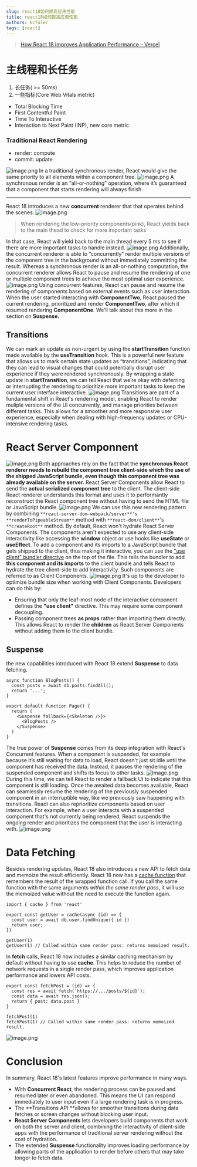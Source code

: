 ```yaml
---
slug: react18如何提高应用性能
title: react18如何提高应用性能 
authors: kcfuler
tags: [react]
---
```


> [How React 18 Improves Application Performance – Vercel](https://vercel.com/blog/how-react-18-improves-application-performance)

# 主线程和长任务

1. 长任务( >= 50ms)
2. 一些指标(Core Web Vitals metric)
- Total Blocking Time
- First Contentful Paint
- Time To Interactive
- Interaction to Next Paint (INP), new core metric
### Traditional React Rendering

- render: compute
- commit: update

![image.png](https://cdn.nlark.com/yuque/0/2023/png/22577092/1690252168433-f8737d66-06ab-4612-bee2-e4d227dd825e.png#averageHue=%23f9f8f4&clientId=ud75be37b-ab2a-4&from=paste&height=856&id=uc7df3636&originHeight=1711&originWidth=3521&originalType=binary&ratio=2&rotation=0&showTitle=false&size=646119&status=done&style=none&taskId=u54f50ea8-602a-43b1-a8df-c8f0e2fe329&title=&width=1760.5)
In a traditional synchronous render, React would give the same priority to all elements within a component tree. 
![image.png](https://cdn.nlark.com/yuque/0/2023/png/22577092/1690252322834-533311e5-e08d-40c8-a452-473de18e2219.png#averageHue=%23f3f3f1&clientId=ud75be37b-ab2a-4&from=paste&height=376&id=uf2d22cf2&originHeight=751&originWidth=3521&originalType=binary&ratio=2&rotation=0&showTitle=false&size=293154&status=done&style=none&taskId=ubdbabac1-60e3-4492-a3d2-a4ed1dd32b3&title=&width=1760.5)
A synchronous render is an “all-or-nothing” operation, where it’s guaranteed that a component that starts rendering will always finish.

---

React 18 introduces a new **concurrent** renderer that that operates behind the scenes.
![image.png](https://cdn.nlark.com/yuque/0/2023/png/22577092/1690266559606-1a43a62f-9b0a-4f00-ac96-718dcd7b2d74.png#averageHue=%23fafafa&clientId=ud75be37b-ab2a-4&from=paste&height=940&id=uc07e55a4&originHeight=1879&originWidth=3521&originalType=binary&ratio=2&rotation=0&showTitle=false&size=674395&status=done&style=none&taskId=u2a0c9d44-e113-45e8-a765-6b33a5afa2d&title=&width=1760.5)
> When rendering the low-priority components(pink), React yields back to the main thead to check for more important tasks

In that case, React will yield back to the main thread every 5 ms to see if there are more important tasks to handle instead.
![image.png](https://cdn.nlark.com/yuque/0/2023/png/22577092/1690267068136-bc592a95-6fea-46a0-9bc8-f5faa5e6be96.png#averageHue=%23f4f5f2&clientId=ud75be37b-ab2a-4&from=paste&height=560&id=u88c61d30&originHeight=1120&originWidth=3521&originalType=binary&ratio=2&rotation=0&showTitle=false&size=495114&status=done&style=none&taskId=u5362903e-2112-4c45-97dc-349c92973c2&title=&width=1760.5)
Additionally, the concurrent renderer is able to “concurrently” render multiple versions of the component tree in the background without immediately committing the result.
Whereas a synchronous render is an all-or-nothing computation, the concurrent renderer allows React to pause and resume the rendering of one or multiple component trees to achieve the most optimal user experience.
![image.png](https://cdn.nlark.com/yuque/0/2023/png/22577092/1690267349086-12adb9fd-4f7d-4933-bbfc-430ee91193d3.png#averageHue=%23f9f9f9&clientId=ud75be37b-ab2a-4&from=paste&height=1085&id=ud6d38dc8&originHeight=2170&originWidth=3521&originalType=binary&ratio=2&rotation=0&showTitle=false&size=1010730&status=done&style=none&taskId=u3df985fa-a3b2-49c0-bf19-e80dee927bd&title=&width=1760.5)
Using concurrent features, React can pause and resume the rendering of components based on external events such as user interaction. When the user started interacting with **ComponentTwo**, React paused the current rendering, prioritized and render **ComponentTwo**, after which it resumed rendering **ComponentOne**. We'll talk about this more in the section on **Suspense.**
## Transitions
We can mark an update as non-urgent by using the **startTransition** function made available by the **useTransition** hook. This is a powerful new feature that allows us to mark certain state updates as “transitions”, indicating that they can lead to visual changes that could potentially disrupt user experience if they were rendered synchronously.
By wrapping a state update in **startTransition**, we can tell React that we’re okay with deferring or interrupting the rendering to prioritize more important tasks to keep the current user interface interactive.
![image.png](https://cdn.nlark.com/yuque/0/2023/png/22577092/1690267716311-992a7ec6-a8d2-46d6-99e9-90606b81bac6.png#averageHue=%23f9f9f9&clientId=ud75be37b-ab2a-4&from=paste&height=1247&id=u44e12dd6&originHeight=2494&originWidth=3536&originalType=binary&ratio=2&rotation=0&showTitle=false&size=1128370&status=done&style=none&taskId=u6e927baa-1ab4-4540-8d00-d2874dbd6c4&title=&width=1768)
Transitions are part of a fundamental shift in React's rendering model, enabling React to render muliple versions of the UI concurrently, and manage priorities between different tasks. This allows for a smoother and more responsive user experience, especially when dealing with high-frequency updates or CPU-intensive rendering tasks.
# React Server Componnent
![image.png](https://cdn.nlark.com/yuque/0/2023/png/22577092/1690268488074-5c705077-9fbb-450d-8f81-4d47ca91adf4.png#averageHue=%23f7f7f7&clientId=ud75be37b-ab2a-4&from=paste&height=1428&id=u0d26b5c1&originHeight=2855&originWidth=3840&originalType=binary&ratio=2&rotation=0&showTitle=false&size=1476809&status=done&style=none&taskId=u57cc47e6-4e88-4ae4-8a99-594388cf514&title=&width=1920)
Both approaches rely on the fact that the **synchronous React renderer needs to rebuild the component tree client-side which the use of the shipped JavaScript bundle, even though this component tree was already available on the server.**
React Server Components allow React to send the **actual serialized component tree** to the client. The client-side React renderer understands this format and uses it to performantly reconstruct the React component tree without having to send the HTML file or JavaScript bundle.
![image.png](https://cdn.nlark.com/yuque/0/2023/png/22577092/1690268656642-35197a87-e288-4829-a223-809e779414da.png#averageHue=%23f9f9f9&clientId=ud75be37b-ab2a-4&from=paste&height=676&id=u4b95a1d3&originHeight=1351&originWidth=3840&originalType=binary&ratio=2&rotation=0&showTitle=false&size=661028&status=done&style=none&taskId=ua9003e84-2eac-49d9-b063-ab40d23617b&title=&width=1920)
We can use this new rendering pattern by combining `**react-server-dom-webpack/server**'s **renderToPipeableStream**` method with `**react-dom/client**`'s `**createRoot**` method.
By default, React won't hydrate React Server Components. The components aren't expected to use any client-side interactivity like accessing the **window** object or use hooks like **useState** or **useEffect**.
To add a component and its imports to a JavaScript bundle that gets shipped to the client, thus making it interactive, you can use the ["use client" bundler directive](https://react.dev/reference/react/use-client) on the top of the file. This tells the bundler to add **this component and its imports** to the client bundle and tells React to hydrate the tree client-side to add interactivity. Such components are referred to as Client Components.
![image.png](https://cdn.nlark.com/yuque/0/2023/png/22577092/1690269029259-7302d886-64e6-4647-9eff-5a40ae353f25.png#averageHue=%23f1e2ce&clientId=ud75be37b-ab2a-4&from=paste&height=634&id=u203facdc&originHeight=1268&originWidth=3840&originalType=binary&ratio=2&rotation=0&showTitle=false&size=788979&status=done&style=none&taskId=u507a01a5-0848-4040-bdc4-5fe2781612b&title=&width=1920)
It's up to the developer to optimize bundle size when working with Client Components. Developers can do this by:

- Ensuring that only the leaf-most node of the interactive component defines the **"use client"** directive. This may require some component decoupling.
- Passing component trees **as props** rather than importing them directly. This allows React to render the **children** as React Server Components without adding them to the client bundle.

## Suspense
 the new capabilities introduced with React 18 extend **Suspense** to data fetching.
```tsx
async function BlogPosts() {
  const posts = await db.posts.findAll();
  return '...';
}

export default function Page() {
  return (
    <Suspense fallback={<Skeleton />}>
      <BlogPosts />
    </Suspense>
  )
}
```
The true power of **Suspense** comes from its deep integration with React's Concurrent features. When a component is suspended, for example because it’s still waiting for data to load, React doesn't just sit idle until the component has received the data. Instead, it pauses the rendering of the suspended component and shifts its focus to other tasks.
![image.png](https://cdn.nlark.com/yuque/0/2023/png/22577092/1690269935138-b3ad7a3a-0326-4262-b131-26a5456d0c76.png#averageHue=%23f8f8f8&clientId=ud75be37b-ab2a-4&from=paste&height=993&id=u3240a1eb&originHeight=1986&originWidth=3484&originalType=binary&ratio=2&rotation=0&showTitle=false&size=1027302&status=done&style=none&taskId=u84ec620b-7198-4ee4-af96-05f9aeef375&title=&width=1742)
During this time, we can tell React to render a fallback UI to indicate that this component is still loading. Once the awaited data becomes available, React can seamlessly resume the rendering of the previously suspended component in an interruptible way, like we previously saw happening with transitions.
React can also reprioritize components based on user interaction. For example, when a user interacts with a suspended component that's not currently being rendered, React suspends the ongoing render and prioritizes the component that the user is interacting with.
![image.png](https://cdn.nlark.com/yuque/0/2023/png/22577092/1690270453641-f8bea9c9-f974-4a26-80ca-d8696e092726.png#averageHue=%23f9f8f7&clientId=ud75be37b-ab2a-4&from=paste&height=856&id=ud7a66ee8&originHeight=1712&originWidth=3840&originalType=binary&ratio=2&rotation=0&showTitle=false&size=852712&status=done&style=none&taskId=u2edb5693-6bf0-44d5-8a34-d1215a10f2e&title=&width=1920)
# Data Fetching
Besides rendering updates, React 18 also introduces a new API to fetch data and memoize the result efficiently.
React 18 now has a [cache function](https://nextjs.org/docs/app/building-your-application/data-fetching/caching#react-cache) that remembers the result of the wrapped function call. If you call the same function with the same arguments _within the same render pass_, it will use the memoized value without the need to execute the function again.
```tsx
import { cache } from 'react'
 
export const getUser = cache(async (id) => {
  const user = await db.user.findUnique({ id })
  return user;
})

getUser(1)
getUser(1) // Called within same render pass: returns memoized result.
```
In **fetch** calls, React 18 now includes a similar caching mechanism by default without having to use **cache**. This helps to reduce the number of network requests in a single render pass, which improves application performance and lowers API costs.
```tsx
export const fetchPost = (id) => {
  const res = await fetch(`https://.../posts/${id}`);
  const data = await res.json();
  return { post: data.post } 
}

fetchPost(1)
fetchPost(1) // Called within same render pass: returns memoized result.
```
![image.png](https://cdn.nlark.com/yuque/0/2023/png/22577092/1690270738188-a3ff0075-8aa2-4402-a1a1-2e218ddb33c3.png#averageHue=%23f7f6f6&clientId=ud75be37b-ab2a-4&from=paste&height=704&id=ubc3a3b10&originHeight=1408&originWidth=3840&originalType=binary&ratio=2&rotation=0&showTitle=false&size=625164&status=done&style=none&taskId=u9d55bbed-1078-4821-850f-45b64b8092c&title=&width=1920)
# Conclusion
In summary, React 18's latest features improve performance in many ways.

- With **Concurrent React**, the rendering process can be paused and resumed later or even abandoned. This means the UI can respond immediately to user input even if a large rendering task is in progress.
- The **Transitions API **allows for smoother transitions during data fetches or screen changes without blocking user input.
- **React Server Components** lets developers build components that work on both the server and client, combining the interactivity of client-side apps with the performance of traditional server rendering without the cost of hydration.
- The extended **Suspense** functionality improves loading performance by allowing parts of the application to render before others that may take longer to fetch data.



